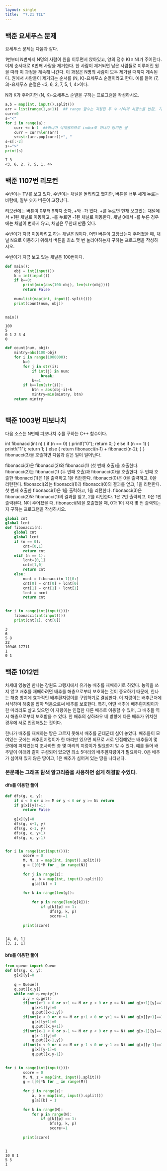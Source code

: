 ```yaml
---
layout: single
title:  "7.21 TIL"
---
```


## 백준 요세푸스 문제

요세푸스 문제는 다음과 같다.

1번부터 N번까지 N명의 사람이 원을 이루면서 앉아있고, 양의 정수 K(≤ N)가 주어진다. 이제 순서대로 K번째 사람을 제거한다. 한 사람이 제거되면 남은 사람들로 이루어진 원을 따라 이 과정을 계속해 나간다. 이 과정은 N명의 사람이 모두 제거될 때까지 계속된다. 원에서 사람들이 제거되는 순서를 (N, K)-요세푸스 순열이라고 한다. 예를 들어 (7, 3)-요세푸스 순열은 <3, 6, 2, 7, 5, 1, 4>이다.

N과 K가 주어지면 (N, K)-요세푸스 순열을 구하는 프로그램을 작성하시오.




```python
a,b = map(int, input().split())
arr = list(range(1,a+1))  ## range 함수는 지정된 두 수 사이의 시퀀스를 반환, 기본 값은 0
curr=0
s="<"
for i in range(a):
    curr += b-1  ##하나가 삭제됐으므로 index도 하나가 당겨진 꼴
    curr = curr%len(arr)
    s+=str(arr.pop(curr))+", "
s=s[:-2]
s+=">"
print(s)
```

    7 3
    <3, 6, 2, 7, 5, 1, 4>


## 백준 1107번 리모컨
수빈이는 TV를 보고 있다. 수빈이는 채널을 돌리려고 했지만, 버튼을 너무 세게 누르는 바람에, 일부 숫자 버튼이 고장났다.

리모컨에는 버튼이 0부터 9까지 숫자, +와 -가 있다. +를 누르면 현재 보고있는 채널에서 +1된 채널로 이동하고, -를 누르면 -1된 채널로 이동한다. 채널 0에서 -를 누른 경우에는 채널이 변하지 않고, 채널은 무한대 만큼 있다.

수빈이가 지금 이동하려고 하는 채널은 N이다. 어떤 버튼이 고장났는지 주어졌을 때, 채널 N으로 이동하기 위해서 버튼을 최소 몇 번 눌러야하는지 구하는 프로그램을 작성하시오. 

수빈이가 지금 보고 있는 채널은 100번이다.


```python
def main():
    obj = int(input())
    k = int(input())
    if k==0:
        print(min(abs(100-obj), len(str(obj))))
        return False
        
    num=list(map(int, input().split()))
    print(count(num, obj))
    

main()
```

    100
    5
    0 1 2 3 4
    0



```python
def count(num, obj):
    mintry=abs(100-obj)
    for i in range(1000000):
        k=0
        for j in str(i):
            if int(j) in num:
                break;
            k+=1
        if k==len(str(i)):
            btn = abs(obj-i)+k
            mintry=min(mintry, btn)
    return mintry
            
```

## 백준 1003번 피보나치

다음 소스는 N번째 피보나치 수를 구하는 C++ 함수이다.

int fibonacci(int n) {
    if (n == 0) {
        printf("0");
        return 0;
    } else if (n == 1) {
        printf("1");
        return 1;
    } else {
        return fibonacci(n‐1) + fibonacci(n‐2);
    }
}
fibonacci(3)을 호출하면 다음과 같은 일이 일어난다.

fibonacci(3)은 fibonacci(2)와 fibonacci(1) (첫 번째 호출)을 호출한다.
fibonacci(2)는 fibonacci(1) (두 번째 호출)과 fibonacci(0)을 호출한다.
두 번째 호출한 fibonacci(1)은 1을 출력하고 1을 리턴한다.
fibonacci(0)은 0을 출력하고, 0을 리턴한다.
fibonacci(2)는 fibonacci(1)과 fibonacci(0)의 결과를 얻고, 1을 리턴한다.
첫 번째 호출한 fibonacci(1)은 1을 출력하고, 1을 리턴한다.
fibonacci(3)은 fibonacci(2)와 fibonacci(1)의 결과를 얻고, 2를 리턴한다.
1은 2번 출력되고, 0은 1번 출력된다. N이 주어졌을 때, fibonacci(N)을 호출했을 때, 0과 1이 각각 몇 번 출력되는지 구하는 프로그램을 작성하시오.



```python
global cnt
global lcnt
def fibonacci(n):
    global cnt
    global lcnt
    if (n == 0):
        cnt=[0,1]
        return cnt
    elif (n == 1):
        lcnt=[0,1]
        cnt=[1,0]
        return cnt
    else:
        ncnt = fibonacci(n-1)[0:]
        cnt[0] = cnt[0] + lcnt[0]
        cnt[1] = cnt[1] + lcnt[1]
        lcnt = ncnt
        return cnt
    

for i in range(int(input())):
    fibonacci(int(input()))
    print(cnt[1], cnt[0])
```

    3
    6
    5 8
    22
    10946 17711
    1
    0 1


 ## 백준 1012번
 
 차세대 영농인 한나는 강원도 고랭지에서 유기농 배추를 재배하기로 하였다. 농약을 쓰지 않고 배추를 재배하려면 배추를 해충으로부터 보호하는 것이 중요하기 때문에, 한나는 해충 방지에 효과적인 배추흰지렁이를 구입하기로 결심한다. 이 지렁이는 배추근처에 서식하며 해충을 잡아 먹음으로써 배추를 보호한다. 특히, 어떤 배추에 배추흰지렁이가 한 마리라도 살고 있으면 이 지렁이는 인접한 다른 배추로 이동할 수 있어, 그 배추들 역시 해충으로부터 보호받을 수 있다. 한 배추의 상하좌우 네 방향에 다른 배추가 위치한 경우에 서로 인접해있는 것이다.

한나가 배추를 재배하는 땅은 고르지 못해서 배추를 군데군데 심어 놓았다. 배추들이 모여있는 곳에는 배추흰지렁이가 한 마리만 있으면 되므로 서로 인접해있는 배추들이 몇 군데에 퍼져있는지 조사하면 총 몇 마리의 지렁이가 필요한지 알 수 있다. 예를 들어 배추밭이 아래와 같이 구성되어 있으면 최소 5마리의 배추흰지렁이가 필요하다. 0은 배추가 심어져 있지 않은 땅이고, 1은 배추가 심어져 있는 땅을 나타낸다.

### 본문제는 그래프 탐색 알고리즘을 사용하면 쉽게 해결할 수있다.

#### dfs를 이용한 풀이
```python
def dfs(g, x, y):
    if x < 0 or x >= M or y < 0 or y >= N: return
    if g[x][y]!=1:
        return False
    
    g[x][y]=0
    dfs(g, x+1, y)
    dfs(g, x-1, y)
    dfs(g, x, y+1)
    dfs(g, x, y-1)


for i in range(int(input())):
        score = 0
        M, N, z = map(int, input().split())
        g = [[0]*M for _ in range(N)]
        
        for j in range(z):
            a, b = map(int, input().split())
            g[a][b] = 1
                
        for k in range(len(g)):
            
            for p in range(len(g[k])):
                if g[k][p] == 1:
                    dfs(g, k, p)
                    score+=1
            
        print(score)
            
```

    [4, 0, 1]
    [3, 1, 1]


#### bfs를 이용한 풀이
```python
from queue import Queue
def bfs(g, x, y):    
    g[x][y]=0
    
    q = Queue()
    q.put([x,y])
    while not q.empty():
        x,y = q.get()
        if(not(x+1 < 0 or x+1 >= M or y < 0 or y >= N) and g[x+1][y]==1) : 
            g[x+1][y]=0
            q.put([x+1,y])
        if(not(x < 0 or x >= M or y+1 < 0 or y+1 >= N) and g[x][y+1]==1) : 
            g[x][y+1]=0
            q.put([x,y+1])
        if(not(x-1 < 0 or x-1 >= M or y < 0 or y >= N) and g[x-1][y]==1) : 
            g[x-1][y]=0
            q.put([x-1,y])
        if(not(x < 0 or x >= M or y-1 < 0 or y-1 >= N) and g[x][y-1]==1) : 
            g[x][y-1]=0
            q.put([x,y-1])
        

for i in range(int(input())):
        score = 0
        M, N, z = map(int, input().split())
        g = [[0]*N for _ in range(M)]
        
        for j in range(z):
            a, b = map(int, input().split())
            g[a][b] = 1
                
        for k in range(M):
            for p in range(N):
                if g[k][p] == 1:
                    bfs(g, k, p)
                    score+=1
            
        print(score)
            
```

    1
    10 8 1
    5 5
    1




